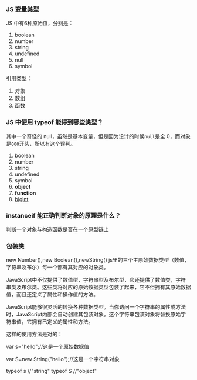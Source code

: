 ### JS 变量类型

JS 中有6种原始值，分别是：

1. boolean
2. number
3. string
4. undefined
5. null
6. symbol

引用类型：

1. 对象
2. 数组
3. 函数

### JS 中使用 typeof 能得到哪些类型？

其中一个奇怪的 null，虽然是基本变量，但是因为设计的时候`null`是全 0，而对象是`000`开头，所以有这个误判。

1. boolean
2. number
3. string
4. undefined
5. symbol
6. **object**
7. **function**
8. [bigint](https://developer.mozilla.org/en-US/docs/Web/JavaScript/Reference/Global_Objects/BigInt)

### instanceif 能正确判断对象的原理是什么？

判断一个对象与构造函数是否在一个原型链上

### 包装类 

new Number(),new Boolean(),newString()
js里的三个主原始数据类型（数值，字符串及布尔）每一个都有其对应的对象类。

JavaScript中不仅提供了数值型，字符串型及布尔型，它还提供了数值类，字符串类及布尔类。这些类将对应的原始数据类型包装了起来，它不但拥有其原始数据值，而且还定义了属性和操作值的方法。

JavaScript能够很灵活的转换各种数据类型。当你访问一个字符串的属性或方法时，JavaScript内部会自动创建其包装对象。这个字符串包装对象将替换原始字符串值，它拥有已定义的属性和方法。

这样的使用方法是对的：

var s="hello";//这是一个原始数据值
 
var S=new String("hello");//这是一个字符串对象

typeof s //"string"
typeof S //"object"
